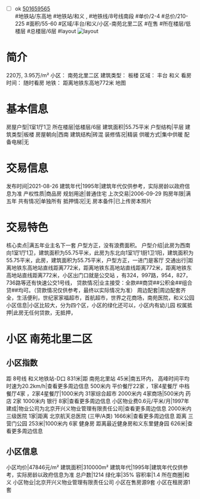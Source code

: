 - [ ] ok [501659565](https://bj.5i5j.com/ershoufang/501659565.html)  
 #地铁站/东高地 #地铁站/和义 ,  #地铁线/8号线南段
#单价/2-4 #总价/210-225 #面积/55-60   #区域/丰台/和义/小区-南苑北里二区 #在售 #所在楼层/低楼层 #总楼层/6层 #layout 
![layout](http://image2a.5i5j.com/bdir/layout/dc9aa88211a54637893af46331e4acd9.jpg_P5.jpg) 
# 简介 
 220万,  3.95万/m² 
小区： 南苑北里二区
建筑类型： 板楼
区域： 丰台 和义
看房时间： 随时看房
地铁： 距离地铁东高地772米 地图
# 基本信息 
 房屋户型|1室1厅1卫
所在楼层|低楼层/6层
建筑面积|55.75平米
户型结构|平层
建筑类型|板楼
房屋朝向|西南
建筑结构|砖混
装修情况|精装
供暖方式|集中供暖
配备电梯|无
# 交易信息 
 发布时间|2021-08-26
建筑年代|1995年|建筑年代仅供参考，实际房龄以政府信息为准
产权性质|商品房
规划用途|普通住宅
上次交易|2006-09-29
购房年限|满五年
共有情况|单独所有
抵押情况|无
房本备件|已上传房本照片
# 交易特色 
 核心卖点|满五年业主名下一套 户型方正，没有浪费面积。
户型介绍|此房为西南向1室1厅1卫，建筑面积为55.75平米，此房为东北向1室1厅1厨1卫1阳，建筑面积为55.75平米，此房，建筑面积为55.75平米，户型方正，一进门是客厅
交通出行|距离地铁东高地站直线距离772米，距离地铁东高地站直线距离772米，距离地铁东高地站直线距离772米，小区出门口就是公交站 ，有324，997路，954，827，736路等还有快速公交1号线，
贷款情况|业主接受：全款##商贷##公积金##组合贷##均可。（贷款情况仅供参考，最终以实际情况为准）
周边配套|周边配套齐全，生活便利，世纪家家福超市，首航超市，世界之花商场，南苑医院，和义公园
小区信息|小区比较大，分为四个区，小区的绿化还可以，小区内有幼儿园
权属抵押|此房无任何贷款，无抵押，
# 小区 南苑北里二区
## 小区指数 
 距 8号线 和义地铁站-D口 831米|距 南苑北里站 45米|南五环内， 高峰时间平均时速为20.2km/h|查看更多周边信息
500米内 平价餐厅22家 ，1家4星餐厅
中档餐厅4家 ，2家4星餐厅|1000米内 31家综合超市
2000米内 4家商场|500米内 药店 2家
1000米内 银行 8家|查看更多周边信息
小区物业费0.6元/平米/月|1997年建成|物业公司为北京开兴义物业管理有限责任公司|查看更多周边信息
2000米内 三级医院 1家|距离 北京航天总医院 (三甲/A类) 1666米|查看更多周边信息
距离 三营门公园 253米|1000米内 6家 健身房
距离最近健身房和义东里健身园 626米|查看更多周边信息
## 小区信息 
 小区均价|47846元/m²
建筑面积|310000m²
建筑年代|1995年|建筑年代仅供参考，实际房龄以政府信息为准
总户数|1214
绿化率|35%
容积率|1.4
所在商圈|和义
小区物业|北京开兴义物业管理有限责任公司
小区在售房源9套
小区在租房源1套
